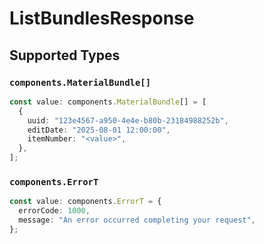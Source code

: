 # ListBundlesResponse


## Supported Types

### `components.MaterialBundle[]`

```typescript
const value: components.MaterialBundle[] = [
  {
    uuid: "123e4567-a950-4e4e-b80b-23184988252b",
    editDate: "2025-08-01 12:00:00",
    itemNumber: "<value>",
  },
];
```

### `components.ErrorT`

```typescript
const value: components.ErrorT = {
  errorCode: 1000,
  message: "An error occurred completing your request",
};
```

